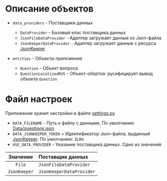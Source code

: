 # Описание объектов

- `data_providers` - Поставщики данных
    - `DataProvider` - Базовый клас поставщика данных
    - `JsonFileDataProvider` - Адаптер загружает данные из Json-файла
    - `JsonKeeperDataProvider` - Адаптер загружает данные с ресурса [JsonKeeper](https://www.jsonkeeper.com/)

- `entities` - Объекты приложения
    - `Question` - Объект вопроса
    - `QuestionLocalizedRUS` - Объект-обертка: русифицирует вывод объекта `Question`

# Файл настроек

Приложение хранит настройки в файле [settings.py](/Part_2/settings.py)

- `DATA_FILENAME` - Путь к файлу с данными. По умолчанию [Data/questions.json](/Part_2/Data/questions.json)
- `DATA_JSONKEEPER_TOKEN` = Идентификатор Json-файла, выданный [JsonKeeper](https://www.jsonkeeper.com/). По умолчанию: `ZLRH`
- `USE_DATA_PROVIDER` - Указание поставщика данных. Одно из значений:

|  Значение  | Поставщик данных       |
|:----------:|:-----------------------|
|   `File`   |`JsonFileDataProvider`  |
|`JsonKeeper`|`JsonKeeperDataProvider`|